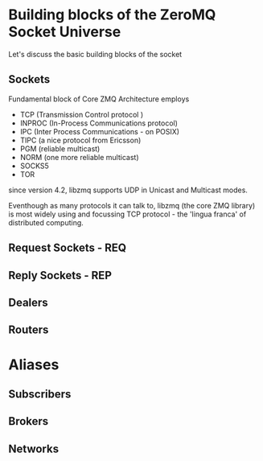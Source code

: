 # Building blocks of the ZeroMQ Socket Universe
Let's discuss the basic building blocks of the socket 

## Sockets
Fundamental block of Core ZMQ Architecture employs 

 - TCP (Transmission Control protocol )
 - INPROC (In-Process Communications protocol)
 - IPC (Inter Process Communications - on POSIX)
 - TIPC (a nice protocol from Ericsson)
 - PGM (reliable multicast)
 - NORM (one more reliable multicast)
 - SOCKS5 
 - TOR

 since version 4.2, libzmq supports UDP in Unicast and Multicast modes.

Eventhough as many protocols it can talk to, libzmq (the core ZMQ library) is most widely using and focussing TCP protocol - the 'lingua franca' of distributed computing.

## Request Sockets - REQ 


## Reply Sockets - REP

## Dealers 

## Routers


# Aliases 

## Subscribers

## Brokers

## Networks


